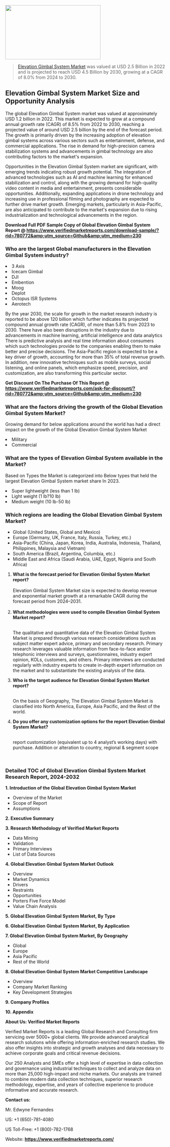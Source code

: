 <img src="https://ffe5etoiles.com/wp-content/uploads/2024/12/MST1-300x171.png" alt="" width="300" height="171" class="alignnone size-medium wp-image-20088" /><blockquote><p><p><a href="https://www.verifiedmarketreports.com/download-sample/?rid=780772&utm_source=Github&utm_medium=230" target="_blank">Elevation Gimbal System Market</a> was valued at USD 2.5 Billion in 2022 and is projected to reach USD 4.5 Billion by 2030, growing at a CAGR of 8.0% from 2024 to 2030.</p></blockquote><p><h2>Elevation Gimbal System Market Size and Opportunity Analysis</h2><p>The global Elevation Gimbal System market was valued at approximately USD 1.2 billion in 2022. This market is expected to grow at a compound annual growth rate (CAGR) of 8.5% from 2022 to 2030, reaching a projected value of around USD 2.5 billion by the end of the forecast period. The growth is primarily driven by the increasing adoption of elevation gimbal systems across various sectors such as entertainment, defense, and commercial applications. The rise in demand for high-precision camera stabilization systems and advancements in gimbal technology are also contributing factors to the market's expansion.</p><p>Opportunities in the Elevation Gimbal System market are significant, with emerging trends indicating robust growth potential. The integration of advanced technologies such as AI and machine learning for enhanced stabilization and control, along with the growing demand for high-quality video content in media and entertainment, presents considerable opportunities. Additionally, expanding applications in drone technology and increasing use in professional filming and photography are expected to further drive market growth. Emerging markets, particularly in Asia-Pacific, are also anticipated to contribute to the market's expansion due to rising industrialization and technological advancements in the region.</p></p><p class=""><strong>Download Full PDF Sample Copy of Global Elevation Gimbal System Report @ <a href="https://www.verifiedmarketreports.com/download-sample/?rid=780772&amp;utm_source=Github&amp;utm_medium=230" target="_blank">https://www.verifiedmarketreports.com/download-sample/?rid=780772&amp;utm_source=Github&amp;utm_medium=230</a></strong></p><h3 id="" class="">Who are the largest Global manufacturers in the Elevation Gimbal System industry?</h3><p><li>3 Axis</li><li> Icecam Gimbal</li><li> DJI</li><li> Embention</li><li> Moog</li><li> Deplot</li><li> Octopus ISR Systems</li><li> Aerotech</li></p><div class=""><div class="" dir="" data-message-author-role="" data-message-id="" data-message-model-slug=""><div class=""><div class=""><div class=""><div class="" dir="" data-message-author-role="" data-message-id="" data-message-model-slug=""><div class=""><div class=""><p>By the year 2030, the scale for growth in the market research industry is reported to be above 120 billion which further indicates its projected compound annual growth rate (CAGR), of more than 5.8% from 2023 to 2030. There have also been disruptions in the industry due to advancements in machine learning, artificial intelligence and data analytics There is predictive analysis and real time information about consumers which such technologies provide to the companies enabling them to make better and precise decisions. The Asia-Pacific region is expected to be a key driver of growth, accounting for more than 35% of total revenue growth. In addition, new innovative techniques such as mobile surveys, social listening, and online panels, which emphasize speed, precision, and customization, are also transforming this particular sector.</p><p><strong>Get Discount On The Purchase Of This Report @&nbsp; <a href="https://www.verifiedmarketreports.com/ask-for-discount/?rid=780772&amp;utm_source=Github&amp;utm_medium=230" target="_blank">https://www.verifiedmarketreports.com/ask-for-discount/?rid=780772&amp;utm_source=Github&amp;utm_medium=230</a></strong></p></div></div></div></div></div></div></div></div><h3 id="" class="">What are the factors driving the growth of the Global Elevation Gimbal System Market?</h3><p id="" class="">Growing demand for below applications around the world has had a direct impact on the growth of the Global Elevation Gimbal System Market</p><p id="" class=""><li>Military</li><li> Commercial</li></p><h3 id="" class="">What are the types of Elevation Gimbal System available in the Market?</h3><p id="" class="">Based on Types the Market is categorized into Below types that held the largest Elevation Gimbal System market share In 2023.</p><p id="" class=""><li>Super lightweight (less than 1 lb)</li><li> Light weight (1 lb?10 lb)</li><li> Medium weight (10 lb-50 lb)</li></p><h3 id="" class="">Which regions are leading the Global Elevation Gimbal System Market?</h3><ul><li>Global (United States, Global and Mexico)</li><li>Europe (Germany, UK, France, Italy, Russia, Turkey, etc.)</li><li>Asia-Pacific (China, Japan, Korea, India, Australia, Indonesia, Thailand, Philippines, Malaysia and Vietnam)</li><li>South America (Brazil, Argentina, Columbia, etc.)</li><li>Middle East and Africa (Saudi Arabia, UAE, Egypt, Nigeria and South Africa)</li></ul><p><ol><li><strong>What is the forecast period for Elevation Gimbal System Market report?<br /></strong><br /><span data-sheets-root="1" data-sheets-value="{&quot;1&quot;:2,&quot;2&quot;:&quot;XXXX size is expected to develop revenue and exponential market growth at a remarkable CAGR during the forecast period from 2024&ndash;2030.&quot;}" data-sheets-userformat="{&quot;2&quot;:12674,&quot;4&quot;:{&quot;1&quot;:2,&quot;2&quot;:16776960},&quot;10&quot;:2,&quot;11&quot;:0,&quot;15&quot;:&quot;Arial&quot;,&quot;16&quot;:12}">Elevation Gimbal System Market size is expected to develop revenue and exponential market growth at a remarkable CAGR during the forecast period from 2024&ndash;2031.</span><br /><br /></li><li><strong>What methodologies were used to compile Elevation Gimbal System Market report?<br /><br /></strong><p>The qualitative and quantitative data of the&nbsp;Elevation Gimbal System Market is prepared through various research considerations such as subject matter expert advice, primary and secondary research. Primary research leverages valuable information from face-to-face and/or telephonic interviews and surveys, questionnaires, industry expert opinion, KOLs, customers, and others. Primary interviews are conducted regularly with industry experts to create in-depth expert information on the market and to substantiate the existing analysis of the data.&nbsp;</p></li><li><strong>Who is the target audience for Elevation Gimbal System Market report?<br /><br /></strong><p>On the basis of Geography, The&nbsp;Elevation Gimbal System Market is classified into North America, Europe, Asia Pacific, and the Rest of the world.</p></li><li><strong>Do you offer any customization options for the report Elevation Gimbal System Market?<br /><br /></strong><p>report customization (equivalent up to 4 analyst&rsquo;s working days) with purchase. Addition or alteration to country, regional &amp; segment scope</p><p>&nbsp;</p></li></ol></p><h3 id="" class="">Detailed TOC of Global Elevation Gimbal System Market Research Report, 2024-2032</h3><p id="" class=""><strong>1. Introduction of the Global Elevation Gimbal System Market</strong></p><ul><li>Overview of the Market</li><li>Scope of Report</li><li>Assumptions</li></ul><p id="" class=""><strong>2. Executive Summary</strong></p><p id="" class=""><strong>3. Research Methodology of&nbsp;Verified Market Reports</strong></p><ul><li>Data Mining</li><li>Validation</li><li>Primary Interviews</li><li>List of Data Sources</li></ul><p id="" class=""><strong>4. Global Elevation Gimbal System Market Outlook</strong></p><ul><li>Overview</li><li>Market Dynamics</li><li>Drivers</li><li>Restraints</li><li>Opportunities</li><li>Porters Five Force Model</li><li>Value Chain Analysis</li></ul><p id="" class=""><strong>5. Global Elevation Gimbal System Market, By&nbsp;Type</strong></p><p id="" class=""><strong>6. Global Elevation Gimbal System Market, By Application</strong></p><p id="" class=""><strong>7. Global Elevation Gimbal System Market, By Geography</strong></p><ul><li>Global</li><li>Europe</li><li>Asia Pacific</li><li>Rest of the World</li></ul><p id="" class=""><strong>8. Global Elevation Gimbal System Market Competitive Landscape</strong></p><ul><li>Overview</li><li>Company Market Ranking</li><li>Key Development Strategies</li></ul><p id="" class=""><strong>9. Company Profiles</strong></p><p id="" class=""><strong>10. Appendix</strong></p><p id="" class=""><strong>About Us: Verified Market Reports</strong></p><p id="" class="">Verified Market Reports is a leading Global Research and Consulting firm servicing over 5000+ global clients. We provide advanced analytical research solutions while offering information-enriched research studies. We also offer insights into strategic and growth analyses and data necessary to achieve corporate goals and critical revenue decisions.</p><p id="" class="">Our 250 Analysts and SMEs offer a high level of expertise in data collection and governance using industrial techniques to collect and analyze data on more than 25,000 high-impact and niche markets. Our analysts are trained to combine modern data collection techniques, superior research methodology, expertise, and years of collective experience to produce informative and accurate research.</p><p id="" class=""><strong>Contact us:</strong></p><p id="" class="">Mr. Edwyne Fernandes</p><p id="" class="">US: +1 (650)-781-4080</p><p id="" class="">US Toll-Free: +1 (800)-782-1768</p><p id="" class="">Website: <a target="" data-test-app-aware-link=""><strong>https://www.verifiedmarketreports.com/</strong></a></p>
